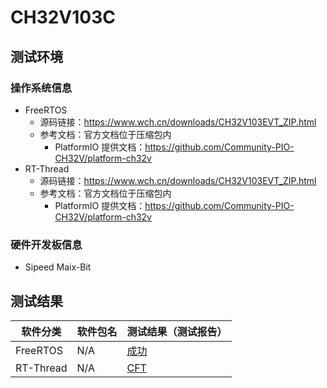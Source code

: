 # CH32V103C

## 测试环境

### 操作系统信息

- FreeRTOS
    - 源码链接：https://www.wch.cn/downloads/CH32V103EVT_ZIP.html
    - 参考文档：官方文档位于压缩包内
        - PlatformIO 提供文档：https://github.com/Community-PIO-CH32V/platform-ch32v
- RT-Thread
    - 源码链接：https://www.wch.cn/downloads/CH32V103EVT_ZIP.html
    - 参考文档：官方文档位于压缩包内
        - PlatformIO 提供文档：https://github.com/Community-PIO-CH32V/platform-ch32v

### 硬件开发板信息

- Sipeed Maix-Bit

## 测试结果

| 软件分类      | 软件包名    | 测试结果（测试报告） |
|--------------|-------------|------------------|
| FreeRTOS     | N/A        | [成功][FreeRTOS]   |
| RT-Thread    | N/A         | [CFT][RTThread]   

[FreeRTOS]: ./FreeRTOS/README.md
[RTThread]: ./RT-Thread/README.md

